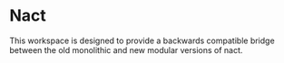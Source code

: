 # Nact
This workspace is designed to provide a backwards compatible bridge between the 
old monolithic and new modular versions of nact.